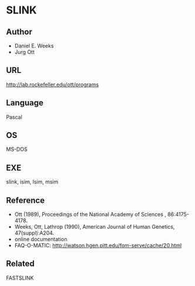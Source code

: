 # SLINK

## Author
* Daniel E. Weeks
* Jurg Ott

## URL
http://lab.rockefeller.edu/ott/programs

## Language
Pascal

## OS
MS-DOS

## EXE
slink, isim, lsim, msim

## Reference
* Ott (1989), Proceedings of the National Academy of Sciences , 86:4175-4178.
* Weeks, Ott, Lathrop (1990), American Journal of Human Genetics, 47(suppl):A204.
* online documentation
* FAQ-O-MATIC: http://watson.hgen.pitt.edu/fom-serve/cache/20.html

## Related
FASTSLINK